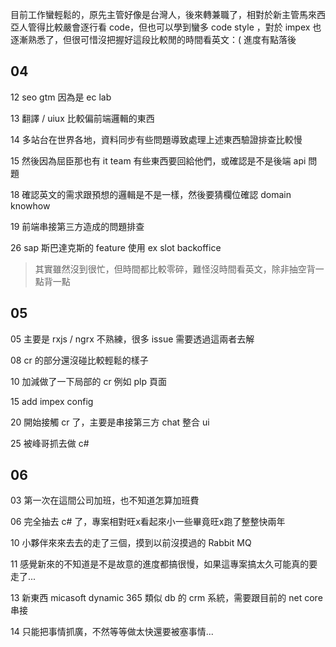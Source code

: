 目前工作蠻輕鬆的，原先主管好像是台灣人，後來轉兼職了，相對於新主管馬來西亞人管得比較嚴會逐行看 code，但也可以學到蠻多 code style ，對於 impex 也逐漸熟悉了，但很可惜沒把握好這段比較閒的時間看英文：( 進度有點落後

## 04

12 seo gtm 因為是 ec lab

13 翻譯 / uiux 比較偏前端邏輯的東西

14 多站台在世界各地，資料同步有些問題導致處理上述東西驗證排查比較慢

15 然後因為屈臣那也有 it team 有些東西要回給他們，或確認是不是後端 api 問題

18 確認英文的需求跟預想的邏輯是不是一樣，然後要猜欄位確認 domain knowhow

19 前端串接第三方造成的問題排查

26 sap 斯巴達克斯的 feature 使用 ex slot backoffice

> 其實雖然沒到很忙，但時間都比較零碎，難怪沒時間看英文，除非抽空背一點背一點

## 05

05 主要是 rxjs / ngrx 不熟練，很多 issue 需要透過這兩者去解

08 cr 的部分還沒碰比較輕鬆的樣子

10 加減做了一下局部的 cr 例如 plp 頁面

15 add impex config

20 開始接觸 cr 了，主要是串接第三方 chat 整合 ui

25 被峰哥抓去做 c#

## 06

03 第一次在這間公司加班，也不知道怎算加班費

06 完全抽去 c# 了，專案相對旺x看起來小一些畢竟旺x跑了整整快兩年

10 小夥伴來來去去的走了三個，摸到以前沒摸過的 Rabbit MQ

11 感覺新來的不知道是不是故意的進度都搞很慢，如果這專案搞太久可能真的要走了...

13 新東西 micasoft dynamic 365 類似 db 的 crm 系統，需要跟目前的 net core 串接

14 只能把事情抓廣，不然等等做太快還要被塞事情...
